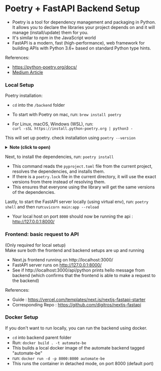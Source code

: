 # Poetry + FastAPI Backend Setup

- Poetry is a tool for dependency management and packaging in Python. It allows you to declare the libraries your project depends on and it will manage (install/update) them for you. 
- It's similar to npm in the JavaScript world
- FastAPI is a modern, fast (high-performance), web framework for building APIs with Python 3.6+ based on standard Python type hints.

References: 
- https://python-poetry.org/docs/
- [Medium Article](https://medium.com/@caetanoog/start-your-first-fastapi-server-with-poetry-in-10-minutes-fef90e9604d9)

### Local Setup

Poetry installation:

- `cd` into the `/backend` folder
- To start with Poetry on mac, run: `brew install poetry`

- For Linux, macOS, Windows (WSL), run:  
`curl -sSL https://install.python-poetry.org | python3 -`

This will set up poetry. check installation using `poetry --version`

<details>
<summary><strong>Note (click to open)</strong></summary>
<br>

(Read **only** if you have added a new import to `main.py` that requires a package not currently listed in `pyproject.toml` file)
﻿
- `pyproject.toml` file will not be automatically updated when you modify your `.py` files. 
- The `pyproject.toml` file is a configuration file that specifies the dependencies and other settings for your Python project. It doesn't automatically track the imports or other changes in your Python files.
- If you add a new import to your Python files that requires a package not currently listed in your `pyproject.toml` file, you need to manually add that package to the `[tool.poetry.dependencies]` section of your `pyproject.toml` file.
- This can be done by running `poetry add package-name` which will add the package to the  `[tool.poetry.dependencies]` section and update the `poetry.lock` file to include the new package and its dependencies.
- No need to run `poetry lock` or `poetry install` after this because `poetry add` already does the equivalent of both commands.

So, when u add a new dependancy to the code u do `poetry add package-name` 
when u just wanna run u do `poetry install`
</details>

Next, to install the dependencies, run: `poetry install`

- This command reads the `pyproject.toml` file from the current project, resolves the dependencies, and installs them.
- If there is a `poetry.lock` file in the current directory, it will use the exact versions from there instead of resolving them. 
- This ensures that everyone using the library will get the same versions of the dependencies.

Lastly, to start the FastAPI server locally (using virtual env), run:
`poetry shell`
and then run:`uvicorn main:app --reload`

- Your local host on port `8000` should now be running the api : http://127.0.0.1:8000/

### Frontend: basic request to API

(Only required for local setup)  
Make sure both the frontend and backend setups are up and running

- Next.js frontend running on http://localhost:3000/  
- FastAPI server runs on http://127.0.0.1:8000/ 
- See if http://localhost:3000/api/python prints hello message from backend (which confirms that the frontend is able to make a request to the backend)

References:
- Guide : https://vercel.com/templates/next.js/nextjs-fastapi-starter
- Corresponding Repo : https://github.com/digitros/nextjs-fastapi

### Docker Setup

If you don't want to run locally, you can run the backend using docker.

- `cd` into backend parent folder
- Run: `docker build . -t automate-be`
- This builds a local docker image of the automate backend tagged "automate-be"
- run: `docker run -d -p 8000:8000 automate-be`
- This runs the container in detached mode, on port 8000 (default port)
